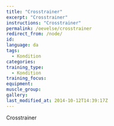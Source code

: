 ```yaml
---
title: "Crosstrainer"
excerpt: "Crosstrainer"
instructions: "Crosstrainer"
permalink: /oevelse/crosstrainer
redirect_from: /node/
id: 
language: da
tags:
  - Kondition
categories:
training_type: 
  - Kondition
training_focus: 
equipment:
muscle_group:
gallery:
last_modified_at: 2014-10-12T14:39:17Z
---
```


Crosstrainer
